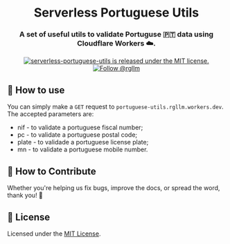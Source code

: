 <h1 align="center">
  Serverless Portuguese Utils
</h1>

<h3 align="center">
  A set of useful utils to validate Portuguse 🇵🇹 data using Cloudflare Workers ☁️.
</h3>


<p align="center">
  <a href="https://github.com/rgllm/serverless-portuguese-utils/blob/master/LICENSE">
    <img src="https://img.shields.io/badge/license-MIT-blue.svg" alt="serverless-portuguese-utils is released under the MIT license." />
  </a>
  <a href="https://twitter.com/intent/follow?screen_name=rgllm">
    <img src="https://img.shields.io/twitter/follow/pixelmatters_.svg?label=Follow%20@rgllm" alt="Follow @rgllm" />
  </a>
</p>

## 🚀 How to use

You can simply make a `GET` request to `portuguese-utils.rgllm.workers.dev`. The accepted parameters are:

- nif - to validate a portuguese fiscal number;
- pc - to validate a portuguese postal code;
- plate - to validade a portuguese license plate;
- mn - to validate a portuguese mobile number.

## 🤝 How to Contribute

Whether you're helping us fix bugs, improve the docs, or spread the word, thank you! 💪

## :memo: License

Licensed under the [MIT License](./LICENSE).